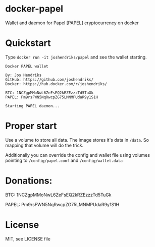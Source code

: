 # docker-papel
Wallet and daemon for Papel [PAPEL] cryptocurrency on docker

# Quickstart
Type `docker run -it joshendriks/papel` and see the wallet starting.

```
Docker PAPEL wallet

By: Jos Hendriks
GitHub: https://github.com/joshendriks/
Docker: https://hub.docker.com/r/joshendriks/

BTC: 1NCZgpMMoNwL6ZeFsEQ2kRZEzzzTd5TuGk
PAPEL: Pm9rsFWN5NqRwcpZG75LMNMPUdaR9y1S1H

Starting PAPEL daemon...
```

# Proper start
Use a volume to store all data. The image stores it's data in `/data`. So mapping that volume will do the trick.

Additionally you can override the config and wallet file using volumes pointing to `/config/papel.conf` and `/config/wallet.data`

# Donations:
BTC: 1NCZgpMMoNwL6ZeFsEQ2kRZEzzzTd5TuGk

PAPEL: Pm9rsFWN5NqRwcpZG75LMNMPUdaR9y1S1H

# License
MIT, see LICENSE file
